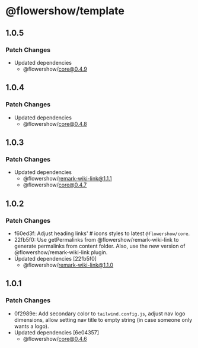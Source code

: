 # @flowershow/template

## 1.0.5

### Patch Changes

- Updated dependencies
  - @flowershow/core@0.4.9

## 1.0.4

### Patch Changes

- Updated dependencies
  - @flowershow/core@0.4.8

## 1.0.3

### Patch Changes

- Updated dependencies
  - @flowershow/remark-wiki-link@1.1.1
  - @flowershow/core@0.4.7

## 1.0.2

### Patch Changes

- f60ed3f: Adjust heading links' # icons styles to latest `@flowershow/core`.
- 22fb5f0: Use getPermalinks from @flowershow/remark-wiki-link to generate permalinks from content folder. Also, use the new version of @flowershow/remark-wiki-link plugin.
- Updated dependencies [22fb5f0]
  - @flowershow/remark-wiki-link@1.1.0

## 1.0.1

### Patch Changes

- 0f2989e: Add secondary color to `tailwind.config.js`, adjust nav logo dimensions, allow setting nav title to empty string (in case someone only wants a logo).
- Updated dependencies [6e04357]
  - @flowershow/core@0.4.6
